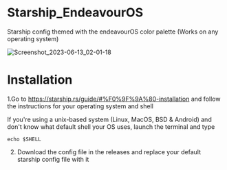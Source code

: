 # Starship_EndeavourOS
Starship config themed with the endeavourOS color palette (Works on any operating system)

![Screenshot_2023-06-13_02-01-18](https://github.com/amrbadreldin/Starship_EndeavourOS/assets/82662767/2846a1d5-8edd-4d97-a463-3ceb85f1b68d)



# Installation 
1.Go to https://starship.rs/guide/#%F0%9F%9A%80-installation and follow the instructions for your operating system and shell

If you're using a unix-based system (Linux, MacOS, BSD & Android) and don't know what default shell your OS uses, launch the terminal and type
```
echo $SHELL
```
2. Download the config file in the releases and replace your default starship config file with it 

